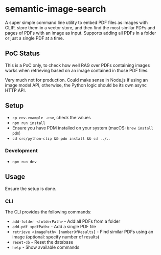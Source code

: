 # semantic-image-search

A super simple command line utility to embed PDF files as images with CLIP, store them in a vector store, and then find the most similar PDFs and pages of PDFs with an image as input. Supports adding all PDFs in a folder or just a single PDF at a time.


## PoC Status

This is a PoC only, to check how well RAG over PDFs containing images works when retrieving based on an image contained in those PDF files.

Very much not for production. Could make sense in Node.js if using an image model API, otherwise, the Python logic should be its own async HTTP API.


## Setup

- `cp env.example .env`, check the values
- `npm run install`
- Ensure you have PDM installed on your system (macOS: `brew install pdm`)
- `cd src/python-clip && pdm install && cd ../..`

### Development

- `npm run dev`

## Usage

Ensure the setup is done.

### CLI

The CLI provides the following commands:

- `add-folder <folderPath>` - Add all PDFs from a folder
- `add-pdf <pdfPath>` - Add a single PDF file
- `retrieve <imagePath> [numberOfResults]` - Find similar PDFs using an image (optional: specify number of results)
- `reset-db` - Reset the database
- `help` - Show available commands
